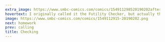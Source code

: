 ```yaml
---
extra_image: https://www.smbc-comics.com/comics/154911298520190202after.png
hovertext: I originally called it the Futility Checker, but actually that's the next generation, when the computer starts checking your life for you and pointing out errors.
image: https://www.smbc-comics.com/comics/1549112915-20190202.png
next: homework
prev: calling
title: Checking
---
```

